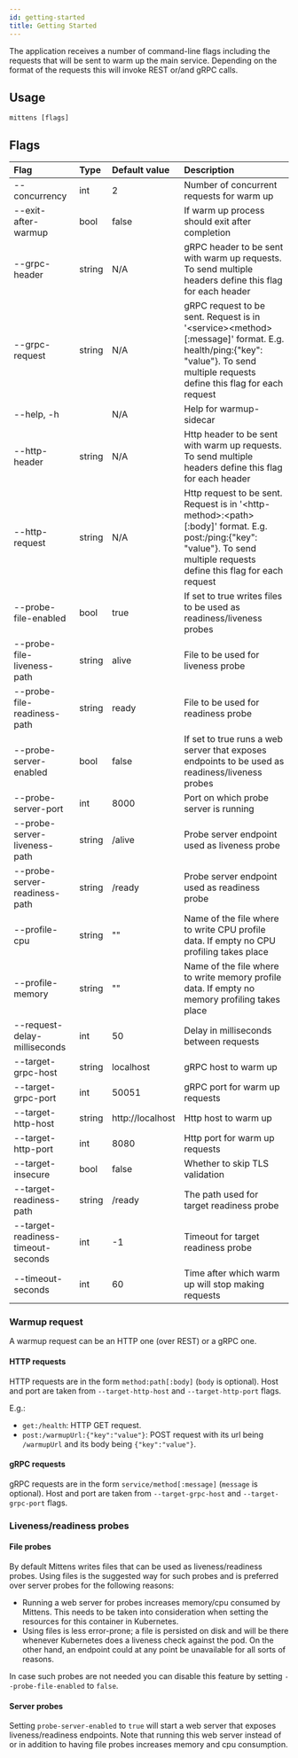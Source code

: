```yaml
---
id: getting-started
title: Getting Started
---
```


The application receives a number of command-line flags including the requests that will be sent to warm up the main service. Depending on the format of the requests this will invoke REST or/and gRPC calls.

## Usage

    mittens [flags]

## Flags

| Flag                               | Type   | Default value    | Description                                                                                                                                                                       |
|:-----------------------------------|:-------|:-----------------|:----------------------------------------------------------------------------------------------------------------------------------------------------------------------------------|
| --concurrency                      | int    | 2                | Number of concurrent requests for warm up                                                                                                                                         |
| --exit-after-warmup                | bool   | false            | If warm up process should exit after completion                                                                                                                                   |
| --grpc-header                      | string | N/A              | gRPC header to be sent with warm up requests. To send multiple headers define this flag for each header                                                                           |
| --grpc-request                     | string | N/A              | gRPC request to be sent. Request is in '\<service\>\<method\>\[:message\]' format. E.g. health/ping:{"key": "value"}. To send multiple requests define this flag for each request |
| --help, -h                         |        | N/A              | Help for warmup-sidecar                                                                                                                                                           |
| --http-header                      | string | N/A              | Http header to be sent with warm up requests. To send multiple headers define this flag for each header                                                                           |
| --http-request                     | string | N/A              | Http request to be sent. Request is in '\<http-method\>:\<path\>\[:body\]' format. E.g. post:/ping:{"key": "value"}. To send multiple requests define this flag for each request  |
| --probe-file-enabled               | bool   | true             | If set to true writes files to be used as readiness/liveness probes                                                                                                               |
| --probe-file-liveness-path         | string | alive            | File to be used for liveness probe                                                                                                                                                |
| --probe-file-readiness-path        | string | ready            | File to be used for readiness probe                                                                                                                                               |
| --probe-server-enabled             | bool   | false            | If set to true runs a web server that exposes endpoints to be used as readiness/liveness probes                                                                                   |
| --probe-server-port                | int    | 8000             | Port on which probe server is running                                                                                                                                             |
| --probe-server-liveness-path       | string | /alive           | Probe server endpoint used as liveness probe                                                                                                                                      |
| --probe-server-readiness-path      | string | /ready           | Probe server endpoint used as readiness probe                                                                                                                                     |
| --profile-cpu                      | string | ""               | Name of the file where to write CPU profile data. If empty no CPU profiling takes place                                                                                           |
| --profile-memory                   | string | ""               | Name of the file where to write memory profile data. If empty no memory profiling takes place                                                                                     |
| --request-delay-milliseconds       | int    | 50               | Delay in milliseconds between requests                                                                                                                                            |
| --target-grpc-host                 | string | localhost        | gRPC host to warm up                                                                                                                                                              |
| --target-grpc-port                 | int    | 50051            | gRPC port for warm up requests                                                                                                                                                    |
| --target-http-host                 | string | http://localhost | Http host to warm up                                                                                                                                                              |
| --target-http-port                 | int    | 8080             | Http port for warm up requests                                                                                                                                                    |
| --target-insecure                  | bool   | false            | Whether to skip TLS validation                                                                                                                                                    |
| --target-readiness-path            | string | /ready           | The path used for target readiness probe                                                                                                                                          |
| --target-readiness-timeout-seconds | int    | -1               | Timeout for target readiness probe                                                                                                                                                |
| --timeout-seconds                  | int    | 60               | Time after which warm up will stop making requests                                                                                                                                |

### Warmup request
A warmup request can be an HTTP one (over REST) or a gRPC one.

#### HTTP requests

HTTP requests are in the form `method:path[:body]` (`body` is optional).
Host and port are taken from `--target-http-host` and
`--target-http-port` flags.

E.g.:
 - `get:/health`: HTTP GET request.
 - `post:/warmupUrl:{"key":"value"}`: POST request with its url being `/warmupUrl` and its body being `{"key":"value"}`.

#### gRPC requests

gRPC requests are in the form `service/method[:message]` (`message` is optional). Host and port are taken from `--target-grpc-host` and
`--target-grpc-port` flags.

### Liveness/readiness probes

#### File probes
By default Mittens writes files that can be used as liveness/readiness probes. Using files is the suggested way for such probes and is preferred over server probes for the following reasons:
- Running a web server for probes increases memory/cpu consumed by Mittens. This needs to be taken into consideration when setting the resources for this container in Kubernetes.
- Using files is less error-prone; a file is persisted on disk and will be there whenever Kubernetes does a liveness check against the pod. On the other hand, an endpoint could at any point be unavailable for all sorts of reasons.

In case such probes are not needed you can disable this feature by setting `--probe-file-enabled` to `false`. 

#### Server probes

Setting `probe-server-enabled` to `true` will start a web server that exposes liveness/readiness endpoints. 
Note that running this web server instead of or in addition to having file probes increases memory and cpu consumption.
